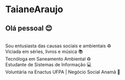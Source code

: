 # TaianeAraujo

## Olá pessoal :blush:
 
<br/> Sou entusiasta das causas sociais e ambientais :recycle: &nbsp;
<br/> Viciada em séries, livros e música :books: &nbsp;
<br/> Tecnóloga em Saneamento Ambiental :recycle: &nbsp;
<br/> Estudante de Sistemas de Informação :computer: &nbsp;
<br/> Voluntária na Enactus UFPA | Negócio Social Anamã :ocean: &nbsp;
